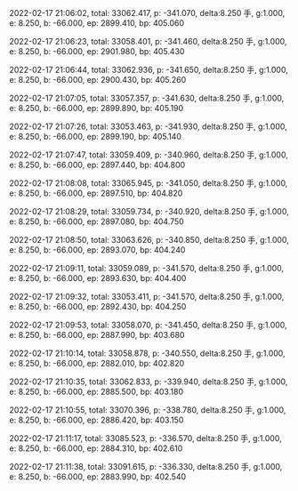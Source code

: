 2022-02-17 21:06:02, total: 33062.417, p: -341.070, delta:8.250 手, g:1.000, e: 8.250, b: -66.000, ep: 2899.410, bp: 405.060

2022-02-17 21:06:23, total: 33058.401, p: -341.460, delta:8.250 手, g:1.000, e: 8.250, b: -66.000, ep: 2901.980, bp: 405.430

2022-02-17 21:06:44, total: 33062.936, p: -341.650, delta:8.250 手, g:1.000, e: 8.250, b: -66.000, ep: 2900.430, bp: 405.260

2022-02-17 21:07:05, total: 33057.357, p: -341.630, delta:8.250 手, g:1.000, e: 8.250, b: -66.000, ep: 2899.890, bp: 405.190

2022-02-17 21:07:26, total: 33053.463, p: -341.930, delta:8.250 手, g:1.000, e: 8.250, b: -66.000, ep: 2899.190, bp: 405.140

2022-02-17 21:07:47, total: 33059.409, p: -340.960, delta:8.250 手, g:1.000, e: 8.250, b: -66.000, ep: 2897.440, bp: 404.800

2022-02-17 21:08:08, total: 33065.945, p: -341.050, delta:8.250 手, g:1.000, e: 8.250, b: -66.000, ep: 2897.510, bp: 404.820

2022-02-17 21:08:29, total: 33059.734, p: -340.920, delta:8.250 手, g:1.000, e: 8.250, b: -66.000, ep: 2897.080, bp: 404.750

2022-02-17 21:08:50, total: 33063.626, p: -340.850, delta:8.250 手, g:1.000, e: 8.250, b: -66.000, ep: 2893.070, bp: 404.240

2022-02-17 21:09:11, total: 33059.089, p: -341.570, delta:8.250 手, g:1.000, e: 8.250, b: -66.000, ep: 2893.630, bp: 404.400

2022-02-17 21:09:32, total: 33053.411, p: -341.570, delta:8.250 手, g:1.000, e: 8.250, b: -66.000, ep: 2892.430, bp: 404.250

2022-02-17 21:09:53, total: 33058.070, p: -341.450, delta:8.250 手, g:1.000, e: 8.250, b: -66.000, ep: 2887.990, bp: 403.680

2022-02-17 21:10:14, total: 33058.878, p: -340.550, delta:8.250 手, g:1.000, e: 8.250, b: -66.000, ep: 2882.010, bp: 402.820

2022-02-17 21:10:35, total: 33062.833, p: -339.940, delta:8.250 手, g:1.000, e: 8.250, b: -66.000, ep: 2885.500, bp: 403.180

2022-02-17 21:10:55, total: 33070.396, p: -338.780, delta:8.250 手, g:1.000, e: 8.250, b: -66.000, ep: 2886.420, bp: 403.150

2022-02-17 21:11:17, total: 33085.523, p: -336.570, delta:8.250 手, g:1.000, e: 8.250, b: -66.000, ep: 2884.310, bp: 402.610

2022-02-17 21:11:38, total: 33091.615, p: -336.330, delta:8.250 手, g:1.000, e: 8.250, b: -66.000, ep: 2883.990, bp: 402.540